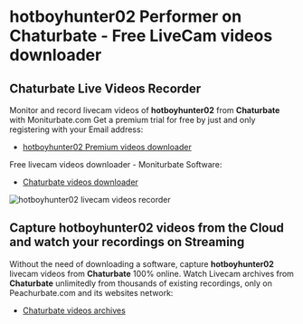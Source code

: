 # hotboyhunter02 Performer on Chaturbate - Free LiveCam videos downloader

## Chaturbate Live Videos Recorder

Monitor and record livecam videos of **hotboyhunter02** from **Chaturbate** with Moniturbate.com
Get a premium trial for free by just and only registering with your Email address:
* [hotboyhunter02 Premium videos downloader](https://moniturbate.com/request-demo-licence-key.html)

Free livecam videos downloader - Moniturbate Software:
* [Chaturbate videos downloader](https://moniturbate.com/moniturbate-download-software.html)

![hotboyhunter02 livecam videos recorder](https://peachurnet.com/templates/moniturbate-software.png)


## Capture hotboyhunter02 videos from the Cloud and watch your recordings on Streaming

Without the need of downloading a software, capture **hotboyhunter02** livecam videos from **Chaturbate** 100% online.
Watch Livecam archives from **Chaturbate** unlimitedly from thousands of existing recordings, only on Peachurbate.com and its websites network:
* [Chaturbate videos archives](https://peachurnet.com/)